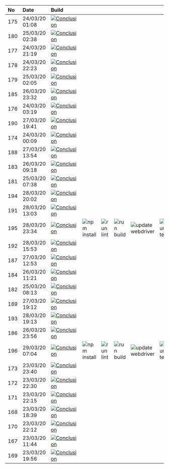 | No  | Date           | Build                                                                                                                                                                       |                                                                      |                                                                |                                                                  |                                                                                |                                                                |
| :-- | :------------- | :-------------------------------------------------------------------------------------------------------------------------------------------------------------------------- | :------------------------------------------------------------------- | :------------------------------------------------------------- | :--------------------------------------------------------------- | :----------------------------------------------------------------------------- | :------------------------------------------------------------- |
| 175 | 24/03/20 01:08 | [![Conclusion](https://img.shields.io/badge/build-pass-brightgreen)](https://github.com/e2e-boilerplate/protractor-typescript-ts-node-jasmine-expect/actions/runs/61971210) |                                                                      |                                                                |                                                                  |                                                                                |                                                                |
| 180 | 25/03/20 02:38 | [![Conclusion](https://img.shields.io/badge/build-pass-brightgreen)](https://github.com/e2e-boilerplate/protractor-typescript-ts-node-jasmine-expect/actions/runs/62788442) |                                                                      |                                                                |                                                                  |                                                                                |                                                                |
| 177 | 24/03/20 21:19 | [![Conclusion](https://img.shields.io/badge/build-pass-brightgreen)](https://github.com/e2e-boilerplate/protractor-typescript-ts-node-jasmine-expect/actions/runs/62659608) |                                                                      |                                                                |                                                                  |                                                                                |                                                                |
| 178 | 24/03/20 22:23 | [![Conclusion](https://img.shields.io/badge/build-pass-brightgreen)](https://github.com/e2e-boilerplate/protractor-typescript-ts-node-jasmine-expect/actions/runs/62686061) |                                                                      |                                                                |                                                                  |                                                                                |                                                                |
| 179 | 25/03/20 02:05 | [![Conclusion](https://img.shields.io/badge/build-pass-brightgreen)](https://github.com/e2e-boilerplate/protractor-typescript-ts-node-jasmine-expect/actions/runs/62775664) |                                                                      |                                                                |                                                                  |                                                                                |                                                                |
| 185 | 26/03/20 23:32 | [![Conclusion](https://img.shields.io/badge/build-pass-brightgreen)](https://github.com/e2e-boilerplate/protractor-typescript-ts-node-jasmine-expect/actions/runs/64309766) |                                                                      |                                                                |                                                                  |                                                                                |                                                                |
| 176 | 24/03/20 03:19 | [![Conclusion](https://img.shields.io/badge/build-pass-brightgreen)](https://github.com/e2e-boilerplate/protractor-typescript-ts-node-jasmine-expect/actions/runs/62026294) |                                                                      |                                                                |                                                                  |                                                                                |                                                                |
| 190 | 27/03/20 19:41 | [![Conclusion](https://img.shields.io/badge/build-pass-brightgreen)](https://github.com/e2e-boilerplate/protractor-typescript-ts-node-jasmine-expect/actions/runs/64985241) |                                                                      |                                                                |                                                                  |                                                                                |                                                                |
| 174 | 24/03/20 00:09 | [![Conclusion](https://img.shields.io/badge/build-pass-brightgreen)](https://github.com/e2e-boilerplate/protractor-typescript-ts-node-jasmine-expect/actions/runs/61947734) |                                                                      |                                                                |                                                                  |                                                                                |                                                                |
| 188 | 27/03/20 13:54 | [![Conclusion](https://img.shields.io/badge/build-pass-brightgreen)](https://github.com/e2e-boilerplate/protractor-typescript-ts-node-jasmine-expect/actions/runs/64797658) |                                                                      |                                                                |                                                                  |                                                                                |                                                                |
| 183 | 26/03/20 09:18 | [![Conclusion](https://img.shields.io/badge/build-pass-brightgreen)](https://github.com/e2e-boilerplate/protractor-typescript-ts-node-jasmine-expect/actions/runs/63809807) |                                                                      |                                                                |                                                                  |                                                                                |                                                                |
| 181 | 25/03/20 07:38 | [![Conclusion](https://img.shields.io/badge/build-pass-brightgreen)](https://github.com/e2e-boilerplate/protractor-typescript-ts-node-jasmine-expect/actions/runs/62951434) |                                                                      |                                                                |                                                                  |                                                                                |                                                                |
| 194 | 28/03/20 20:02 | [![Conclusion](https://img.shields.io/badge/build-pass-brightgreen)](https://github.com/e2e-boilerplate/protractor-typescript-ts-node-jasmine-expect/actions/runs/65533104) |                                                                      |                                                                |                                                                  |                                                                                |                                                                |
| 191 | 28/03/20 13:03 | [![Conclusion](https://img.shields.io/badge/build-pass-brightgreen)](https://github.com/e2e-boilerplate/protractor-typescript-ts-node-jasmine-expect/actions/runs/65373822) |                                                                      |                                                                |                                                                  |                                                                                |                                                                |
| 195 | 28/03/20 23:34 | [![Conclusion](https://img.shields.io/badge/build-pass-brightgreen)](https://github.com/e2e-boilerplate/protractor-typescript-ts-node-jasmine-expect/actions/runs/65618193) | ![npm install](https://img.shields.io/badge/npm-install-brightgreen) | ![run lint](https://img.shields.io/badge/run-lint-brightgreen) | ![run build](https://img.shields.io/badge/run-build-brightgreen) | ![update webdriver](https://img.shields.io/badge/update-webdriver-brightgreen) | ![run test](https://img.shields.io/badge/run-test-brightgreen) |
| 192 | 28/03/20 15:53 | [![Conclusion](https://img.shields.io/badge/build-pass-brightgreen)](https://github.com/e2e-boilerplate/protractor-typescript-ts-node-jasmine-expect/actions/runs/65439861) |                                                                      |                                                                |                                                                  |                                                                                |                                                                |
| 187 | 27/03/20 12:53 | [![Conclusion](https://img.shields.io/badge/build-pass-brightgreen)](https://github.com/e2e-boilerplate/protractor-typescript-ts-node-jasmine-expect/actions/runs/64759195) |                                                                      |                                                                |                                                                  |                                                                                |                                                                |
| 184 | 26/03/20 11:21 | [![Conclusion](https://img.shields.io/badge/build-pass-brightgreen)](https://github.com/e2e-boilerplate/protractor-typescript-ts-node-jasmine-expect/actions/runs/63893301) |                                                                      |                                                                |                                                                  |                                                                                |                                                                |
| 182 | 25/03/20 08:13 | [![Conclusion](https://img.shields.io/badge/build-pass-brightgreen)](https://github.com/e2e-boilerplate/protractor-typescript-ts-node-jasmine-expect/actions/runs/62974203) |                                                                      |                                                                |                                                                  |                                                                                |                                                                |
| 189 | 27/03/20 19:12 | [![Conclusion](https://img.shields.io/badge/build-pass-brightgreen)](https://github.com/e2e-boilerplate/protractor-typescript-ts-node-jasmine-expect/actions/runs/64974158) |                                                                      |                                                                |                                                                  |                                                                                |                                                                |
| 193 | 28/03/20 19:13 | [![Conclusion](https://img.shields.io/badge/build-pass-brightgreen)](https://github.com/e2e-boilerplate/protractor-typescript-ts-node-jasmine-expect/actions/runs/65521218) |                                                                      |                                                                |                                                                  |                                                                                |                                                                |
| 186 | 26/03/20 23:56 | [![Conclusion](https://img.shields.io/badge/build-pass-brightgreen)](https://github.com/e2e-boilerplate/protractor-typescript-ts-node-jasmine-expect/actions/runs/64316379) |                                                                      |                                                                |                                                                  |                                                                                |                                                                |
| 196 | 29/03/20 07:04 | [![Conclusion](https://img.shields.io/badge/build-pass-brightgreen)](https://github.com/e2e-boilerplate/protractor-typescript-ts-node-jasmine-expect/actions/runs/65777967) | ![npm install](https://img.shields.io/badge/npm-install-brightgreen) | ![run lint](https://img.shields.io/badge/run-lint-brightgreen) | ![run build](https://img.shields.io/badge/run-build-brightgreen) | ![update webdriver](https://img.shields.io/badge/update-webdriver-brightgreen) | ![run test](https://img.shields.io/badge/run-test-brightgreen) |
| 173 | 23/03/20 23:40 | [![Conclusion](https://img.shields.io/badge/build-pass-brightgreen)](https://github.com/e2e-boilerplate/protractor-typescript-ts-node-jasmine-expect/actions/runs/61932718) |                                                                      |                                                                |                                                                  |                                                                                |                                                                |
| 172 | 23/03/20 22:30 | [![Conclusion](https://img.shields.io/badge/build-pass-brightgreen)](https://github.com/e2e-boilerplate/protractor-typescript-ts-node-jasmine-expect/actions/runs/61904818) |                                                                      |                                                                |                                                                  |                                                                                |                                                                |
| 171 | 23/03/20 22:15 | [![Conclusion](https://img.shields.io/badge/build-pass-brightgreen)](https://github.com/e2e-boilerplate/protractor-typescript-ts-node-jasmine-expect/actions/runs/61899947) |                                                                      |                                                                |                                                                  |                                                                                |                                                                |
| 168 | 23/03/20 18:39 | [![Conclusion](https://img.shields.io/badge/build-pass-brightgreen)](https://github.com/e2e-boilerplate/protractor-typescript-ts-node-jasmine-expect/actions/runs/61794087) |                                                                      |                                                                |                                                                  |                                                                                |                                                                |
| 170 | 23/03/20 22:12 | [![Conclusion](https://img.shields.io/badge/build-pass-brightgreen)](https://github.com/e2e-boilerplate/protractor-typescript-ts-node-jasmine-expect/actions/runs/61899672) |                                                                      |                                                                |                                                                  |                                                                                |                                                                |
| 167 | 23/03/20 11:44 | [![Conclusion](https://img.shields.io/badge/build-fail-red)](https://github.com/e2e-boilerplate/protractor-typescript-ts-node-jasmine-expect/actions/runs/61542331)         |                                                                      |                                                                |                                                                  |                                                                                |                                                                |
| 169 | 23/03/20 19:56 | [![Conclusion](https://img.shields.io/badge/build-pass-brightgreen)](https://github.com/e2e-boilerplate/protractor-typescript-ts-node-jasmine-expect/actions/runs/61829372) |                                                                      |                                                                |                                                                  |                                                                                |                                                                |